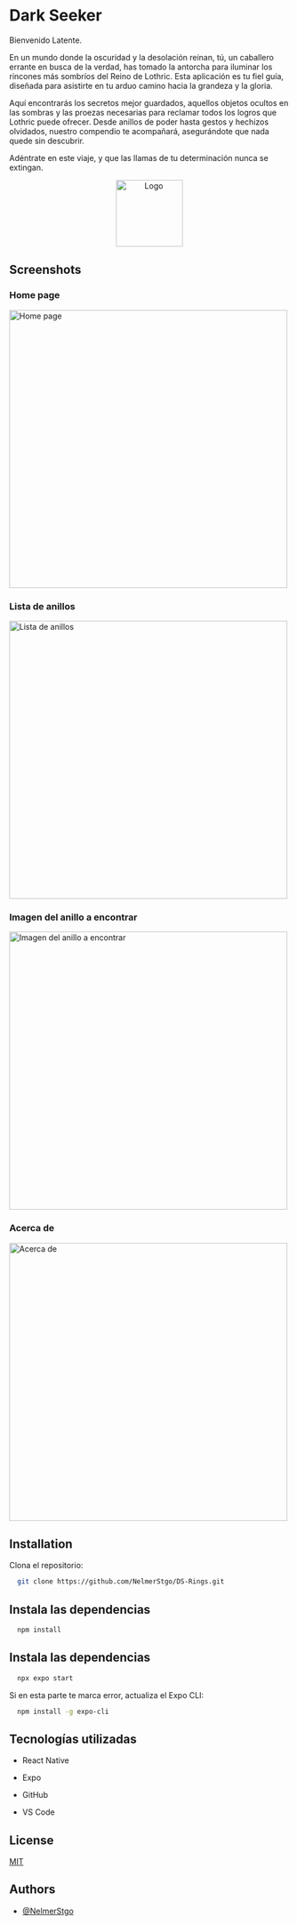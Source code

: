 # Dark Seeker

Bienvenido Latente.

En un mundo donde la oscuridad y la desolación reinan, tú, un caballero errante en busca de la verdad, has tomado la antorcha para iluminar los rincones más sombríos del Reino de Lothric. Esta aplicación es tu fiel guía, diseñada para asistirte en tu arduo camino hacia la grandeza y la gloria.

Aquí encontrarás los secretos mejor guardados, aquellos objetos ocultos en las sombras y las proezas necesarias para reclamar todos los logros que Lothric puede ofrecer. Desde anillos de poder hasta gestos y hechizos olvidados, nuestro compendio te acompañará, asegurándote que nada quede sin descubrir.

Adéntrate en este viaje, y que las llamas de tu determinación nunca se extingan.

<p align="center">
  <img src="./screenshots/icon.png" alt="Logo" width="120"/>
</p>

## Screenshots

### Home page

<img src="./screenshots/screenshot1.jpg" alt="Home page" width="500"/>

### Lista de anillos

<img src="./screenshots/screenshot2.jpg" alt="Lista de anillos" width="500"/>

### Imagen del anillo a encontrar

<img src="./screenshots/screenshot3.jpg" alt="Imagen del anillo a encontrar" width="500"/>

### Acerca de

<img src="./screenshots/screenshot4.jpg" alt="Acerca de" width="500"/>

## Installation

Clona el repositorio:

```bash
  git clone https://github.com/NelmerStgo/DS-Rings.git
```

## Instala las dependencias

```bash
  npm install
```

## Instala las dependencias

```bash
  npx expo start
```

Si en esta parte te marca error, actualiza el Expo CLI:

```bash
  npm install -g expo-cli
```

## Tecnologías utilizadas

- React Native

- Expo

- GitHub

- VS Code

## License

[MIT](https://choosealicense.com/licenses/mit/)

## Authors

- [@NelmerStgo](https://github.com/NelmerStgo)
